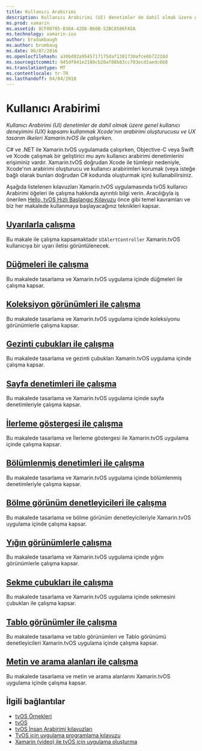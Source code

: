 ```yaml
---
title: Kullanıcı Arabirimi
description: Kullanıcı Arabirimi (UI) denetimler de dahil olmak üzere genel kullanıcı deneyimini (UX) kapsamı kullanmak Xcode'nın arabirimi oluşturucusu ve UX tasarım ilkeleri Xamarin.tvOS ile çalışırken.
ms.prod: xamarin
ms.assetid: 8CF80705-B36A-42D6-B66B-52BC8586FA5A
ms.technology: xamarin-ios
author: bradumbaugh
ms.author: brumbaug
ms.date: 06/07/2016
ms.openlocfilehash: a30bd02a9545717175daf1381730afce6b72218d
ms.sourcegitcommit: 945df041e2180cb20af08b83cc703ecd1aedc6b0
ms.translationtype: MT
ms.contentlocale: tr-TR
ms.lasthandoff: 04/04/2018
---
```

# <a name="user-interface"></a>Kullanıcı Arabirimi

_Kullanıcı Arabirimi (UI) denetimler de dahil olmak üzere genel kullanıcı deneyimini (UX) kapsamı kullanmak Xcode'nın arabirimi oluşturucusu ve UX tasarım ilkeleri Xamarin.tvOS ile çalışırken._

C# ve .NET ile Xamarin.tvOS uygulamada çalışırken, Objective-C veya Swift ve Xcode çalışmak bir geliştirici mu aynı kullanıcı arabirimi denetimlerini erişiminiz vardır. Xamarin.tvOS doğrudan Xcode ile tümleşir nedeniyle, Xcode'nın arabirimi oluşturucu ve kullanıcı arabirimleri korumak (veya isteğe bağlı olarak bunları doğrudan C# kodunda oluşturmak için) kullanabilirsiniz.

Aşağıda listelenen kılavuzları Xamarin.tvOS uygulamasında tvOS kullanıcı Arabirimi öğeleri ile çalışma hakkında ayrıntılı bilgi verin. Aracılığıyla iş önerilen [Hello, tvOS Hızlı Başlangıç Kılavuzu](~/ios/tvos/get-started/hello-tvos.md) önce gibi temel kavramları ve biz her makalede kullanmaya başlayacağınız teknikleri kapsar.

## <a name="working-with-alertsiostvosuser-interfacealertsmd"></a>[Uyarılarla çalışma](~/ios/tvos/user-interface/alerts.md)

Bu makale ile çalışma kapsamaktadır `UIAlertController` Xamarin.tvOS kullanıcıya bir uyarı iletisi görüntülenecek.

## <a name="working-with-buttonsiostvosuser-interfacebuttonsmd"></a>[Düğmeleri ile çalışma](~/ios/tvos/user-interface/buttons.md)

Bu makalede tasarlama ve Xamarin.tvOS uygulama içinde düğmeleri ile çalışma kapsar.

## <a name="working-with-collection-viewsiostvosuser-interfacecollection-viewsmd"></a>[Koleksiyon görünümleri ile çalışma](~/ios/tvos/user-interface/collection-views.md)

Bu makalede tasarlama ve Xamarin.tvOS uygulama içinde koleksiyonu görünümlerle çalışma kapsar.

## <a name="working-with-navigation-barsiostvosuser-interfacenavigation-barsmd"></a>[Gezinti çubukları ile çalışma](~/ios/tvos/user-interface/navigation-bars.md)

Bu makalede tasarlama ve gezinti çubukları Xamarin.tvOS uygulama içinde çalışma kapsar.

## <a name="working-with-page-controlsiostvosuser-interfacepage-controlsmd"></a>[Sayfa denetimleri ile çalışma](~/ios/tvos/user-interface/page-controls.md)

Bu makalede tasarlama ve Xamarin.tvOS uygulama içinde sayfa denetimleriyle çalışma kapsar.

## <a name="working-with-progress-indicatorsiostvosuser-interfaceprogress-indicatorsmd"></a>[İlerleme göstergesi ile çalışma](~/ios/tvos/user-interface/progress-indicators.md)

Bu makalede tasarlama ve İlerleme göstergesi ile Xamarin.tvOS uygulama içinde çalışma kapsar.

## <a name="working-with-segmented-controlsiostvosuser-interfacesegmented-controlsmd"></a>[Bölümlenmiş denetimleri ile çalışma](~/ios/tvos/user-interface/segmented-controls.md)

Bu makalede tasarlama ve Xamarin.tvOS uygulama içinde bölümlenmiş denetimleriyle çalışma kapsar.

## <a name="working-with-split-view-controllersiostvosuser-interfacesplit-viewsmd"></a>[Bölme görünüm denetleyicileri ile çalışma](~/ios/tvos/user-interface/split-views.md)

Bu makalede tasarlama ve bölme görünüm denetleyicileriyle Xamarin.tvOS uygulama içinde çalışma kapsar.

## <a name="working-with-stack-viewsiostvosuser-interfacestacked-viewsmd"></a>[Yığın görünümlerle çalışma](~/ios/tvos/user-interface/stacked-views.md)

Bu makalede tasarlama ve Xamarin.tvOS uygulama içinde yığını görünümlerle çalışma kapsar.

## <a name="working-with-tab-barsiostvosuser-interfacetab-barsmd"></a>[Sekme çubukları ile çalışma](~/ios/tvos/user-interface/tab-bars.md)

Bu makalede tasarlama ve Xamarin.tvOS uygulama içinde sekmesini çubukları ile çalışma kapsar.

## <a name="working-with-table-viewsiostvosuser-interfacetable-viewsmd"></a>[Tablo görünümler ile çalışma](~/ios/tvos/user-interface/table-views.md)

Bu makalede tasarlama ve tablo görünümleri ve Tablo görünümü denetleyicileri Xamarin.tvOS uygulama içinde çalışma kapsar.

## <a name="working-with-text-and-search-fieldsiostvosuser-interfacetext-fields-and-searchmd"></a>[Metin ve arama alanları ile çalışma](~/ios/tvos/user-interface/text-fields-and-search.md)

Bu makalede tasarlama ve metin ve arama alanlarını Xamarin.tvOS uygulama içinde çalışma kapsar.



## <a name="related-links"></a>İlgili bağlantılar

- [tvOS Örnekleri](https://developer.xamarin.com/samples/tvos/all/)
- [tvOS](https://developer.apple.com/tvos/)
- [tvOS İnsan Arabirimi kılavuzları](https://developer.apple.com/tvos/human-interface-guidelines/)
- [TvOS için uygulama programlama kılavuzu](https://developer.apple.com/library/prerelease/tvos/documentation/General/Conceptual/AppleTV_PG/)
- [Xamarin (video) ile tvOS için uygulama oluşturma](https://university.xamarin.com/lightninglectures/tvos-with-xamarin)
